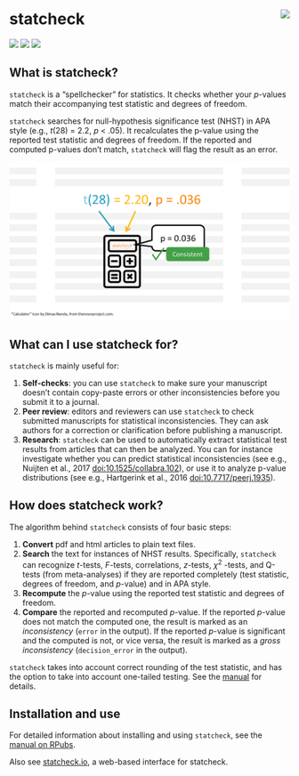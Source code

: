 
<!-- README.md is generated from README.Rmd. Please edit that file -->
<!-- after editing README.Rmd, run devtools::build_readme() -->

# statcheck <a href='http://statcheck.io'><img src='man/figures/logo.jpg' align="right" height="100" /></a>

<!-- badges: start -->

[![](https://www.r-pkg.org/badges/version/statcheck?color=green)](https://cran.r-project.org/package=statcheck)
[![](http://cranlogs.r-pkg.org/badges/grand-total/statcheck?color=blue)](https://cran.r-project.org/package=statcheck)
[![](https://img.shields.io/badge/devel%20version-1.6.0-yellow.svg)](https://github.com/MicheleNuijten/statcheck)
<!-- badges: end -->

## What is statcheck?

`statcheck` is a “spellchecker” for statistics. It checks whether your
*p*-values match their accompanying test statistic and degrees of
freedom.

`statcheck` searches for null-hypothesis significance test (NHST) in APA
style (e.g., *t*(28) = 2.2, *p* \< .05). It recalculates the p-value
using the reported test statistic and degrees of freedom. If the
reported and computed p-values don’t match, `statcheck` will flag the
result as an error.

![](man/figures/infograph.png)

## What can I use statcheck for?

`statcheck` is mainly useful for:

1.  **Self-checks**: you can use `statcheck` to make sure your
    manuscript doesn’t contain copy-paste errors or other
    inconsistencies before you submit it to a journal.
2.  **Peer review**: editors and reviewers can use `statcheck` to check
    submitted manuscripts for statistical inconsistencies. They can ask
    authors for a correction or clarification before publishing a
    manuscript.
3.  **Research**: `statcheck` can be used to automatically extract
    statistical test results from articles that can then be analyzed.
    You can for instance investigate whether you can predict statistical
    inconsistencies (see e.g., Nuijten et al., 2017
    <doi:10.1525/collabra.102>), or use it to analyze p-value
    distributions (see e.g., Hartgerink et al., 2016
    <doi:10.7717/peerj.1935>).

## How does statcheck work?

The algorithm behind `statcheck` consists of four basic steps:

1.  **Convert** pdf and html articles to plain text files.
2.  **Search** the text for instances of NHST results. Specifically,
    `statcheck` can recognize *t*-tests, *F*-tests, correlations,
    *z*-tests, $\chi^2$ -tests, and Q-tests (from meta-analyses) if they
    are reported completely (test statistic, degrees of freedom, and
    *p*-value) and in APA style.
3.  **Recompute** the *p*-value using the reported test statistic and
    degrees of freedom.
4.  **Compare** the reported and recomputed *p*-value. If the reported
    *p*-value does not match the computed one, the result is marked as
    an *inconsistency* (`error` in the output). If the reported
    *p*-value is significant and the computed is not, or vice versa, the
    result is marked as a *gross inconsistency* (`decision_error` in the
    output).

`statcheck` takes into account correct rounding of the test statistic,
and has the option to take into account one-tailed testing. See the
[manual](http://rpubs.com/michelenuijten/statcheckmanual) for details.

## Installation and use

For detailed information about installing and using `statcheck`, see the
[manual on RPubs](http://rpubs.com/michelenuijten/statcheckmanual).

Also see [statcheck.io](http://statcheck.io/), a web-based interface for
statcheck.
